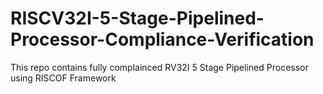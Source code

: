 # RISCV32I-5-Stage-Pipelined-Processor-Compliance-Verification
This repo contains fully complainced  RV32I 5 Stage Pipelined Processor using RISCOF Framework
